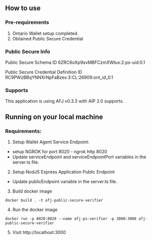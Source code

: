 ## How to use

### Pre-requirements
1. Ontario Wallet setup completed.
2. Obtained Public Secure Credential 

### Public Secure Info
Public Secure Schema ID
6ZRC6oXp9svMBFCzmXWtux:2:ps-uid:0.1

Public Secure Credential Definition ID
RC9PWzBBqYNNXrNpFaBzex:3:CL:26909:ont_id_0.1

### Supports
This application is using AFJ v0.3.3 with AIP 2.0 supports.

## Running on your local machine
### Requirements:

1. Setup Wallet Agent Service Endpoint:
- setup NGROK for port 8020 - ngrok http 8020
- Update serviceEndpoint and serviceEndpointPort variables in the server.ts file. 

2. Setup NodJS Express Application Public Endpoint
- Update publicEndpoint variable in the server.ts file. 

3. Build docker image
<pre>
<code>docker build . -t afj-public-secure-verifier</code>
</pre>
4. Run the docker image
<pre>
<code>docker run -p 8020:8020 --name afj-ps-verifier -p 3000:3000 afj-public-secure-verifier</code>
</pre>
5. Visit http://localhost:3000 
